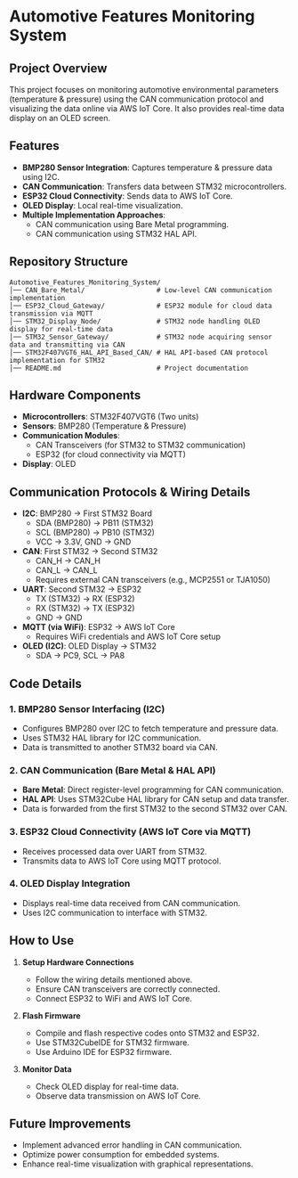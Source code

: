 # Automotive Features Monitoring System

## Project Overview
This project focuses on monitoring automotive environmental parameters (temperature & pressure) using the CAN communication protocol and visualizing the data online via AWS IoT Core. It also provides real-time data display on an OLED screen.

## Features
- **BMP280 Sensor Integration**: Captures temperature & pressure data using I2C.
- **CAN Communication**: Transfers data between STM32 microcontrollers.
- **ESP32 Cloud Connectivity**: Sends data to AWS IoT Core.
- **OLED Display**: Local real-time visualization.
- **Multiple Implementation Approaches**:
  - CAN communication using Bare Metal programming.
  - CAN communication using STM32 HAL API.

## Repository Structure
```
Automotive_Features_Monitoring_System/
│── CAN_Bare_Metal/                  # Low-level CAN communication implementation
│── ESP32_Cloud_Gateway/             # ESP32 module for cloud data transmission via MQTT
│── STM32_Display_Node/              # STM32 node handling OLED display for real-time data
│── STM32_Sensor_Gateway/            # STM32 node acquiring sensor data and transmitting via CAN
│── STM32F407VGT6_HAL_API_Based_CAN/ # HAL API-based CAN protocol implementation for STM32
│── README.md                        # Project documentation
```

## Hardware Components
- **Microcontrollers**: STM32F407VGT6 (Two units)
- **Sensors**: BMP280 (Temperature & Pressure)
- **Communication Modules**:
  - CAN Transceivers (for STM32 to STM32 communication)
  - ESP32 (for cloud connectivity via MQTT)
- **Display**: OLED

## Communication Protocols & Wiring Details
- **I2C**: BMP280 → First STM32 Board  
  - SDA (BMP280) → PB11 (STM32)
  - SCL (BMP280) → PB10 (STM32)
  - VCC → 3.3V, GND → GND
- **CAN**: First STM32 → Second STM32  
  - CAN_H → CAN_H
  - CAN_L → CAN_L
  - Requires external CAN transceivers (e.g., MCP2551 or TJA1050)
- **UART**: Second STM32 → ESP32  
  - TX (STM32) → RX (ESP32)
  - RX (STM32) → TX (ESP32)
  - GND → GND
- **MQTT (via WiFi)**: ESP32 → AWS IoT Core  
  - Requires WiFi credentials and AWS IoT Core setup
- **OLED (I2C)**: OLED Display → STM32  
  - SDA → PC9, SCL → PA8

## Code Details
### 1. BMP280 Sensor Interfacing (I2C)
- Configures BMP280 over I2C to fetch temperature and pressure data.
- Uses STM32 HAL library for I2C communication.
- Data is transmitted to another STM32 board via CAN.

### 2. CAN Communication (Bare Metal & HAL API)
- **Bare Metal**: Direct register-level programming for CAN communication.
- **HAL API**: Uses STM32Cube HAL library for CAN setup and data transfer.
- Data is forwarded from the first STM32 to the second STM32 over CAN.

### 3. ESP32 Cloud Connectivity (AWS IoT Core via MQTT)
- Receives processed data over UART from STM32.
- Transmits data to AWS IoT Core using MQTT protocol.

### 4. OLED Display Integration
- Displays real-time data received from CAN communication.
- Uses I2C communication to interface with STM32.

## How to Use
1. **Setup Hardware Connections**
   - Follow the wiring details mentioned above.
   - Ensure CAN transceivers are correctly connected.
   - Connect ESP32 to WiFi and AWS IoT Core.

2. **Flash Firmware**
   - Compile and flash respective codes onto STM32 and ESP32.
   - Use STM32CubeIDE for STM32 firmware.
   - Use Arduino IDE for ESP32 firmware.

3. **Monitor Data**
   - Check OLED display for real-time data.
   - Observe data transmission on AWS IoT Core.

## Future Improvements
- Implement advanced error handling in CAN communication.
- Optimize power consumption for embedded systems.
- Enhance real-time visualization with graphical representations.


